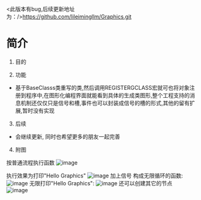 <此版本有bug,后续更新地址为：/>https://github.com/lileimingllm/Graphics.git 
# 简介

1. 目的

2. 功能

- 基于BaseClasss类重写的类,然后调用REGISTERGCLASS宏就可也将对象注册到程序中,在图形化编程界面就能看到具体的生成类图形,整个工程支持的消息机制还仅仅只是信号和槽,事件也可以封装成信号的槽的形式,其他的留有扩展,暂时没有实现

3. 后续

- 会继续更新, 同时也希望更多的朋友一起完善

4. 附图 

按普通流程执行函数
![image](http://upload-images.jianshu.io/upload_images/2429262-1a818af29480baf7.png?imageMogr2/auto-orient/strip%7CimageView2/2/w/1240)
 
 执行效果为打印"Hello Graphics" 
 ![image](http://upload-images.jianshu.io/upload_images/2429262-efab697a262a8446.png?imageMogr2/auto-orient/strip%7CimageView2/2/w/1240) 
 加上信号 构成无限循环的函数: 
![image](http://upload-images.jianshu.io/upload_images/2429262-ca6e94dbffd46b48.png?imageMogr2/auto-orient/strip%7CimageView2/2/w/1240) 
 无限打印"Hello Graphics": 
 ![image](https://upload-images.jianshu.io/upload_images/9964879-9bec58aa84d7da6a.PNG?imageMogr2/auto-orient/strip%7CimageView2/2/w/1240)
 还可以创建其它的节点                                                              
 ![image](https://upload-images.jianshu.io/upload_images/9964879-7b75e16d751f1812.PNG?imageMogr2/auto-orient/strip%7CimageView2/2/w/1240)
